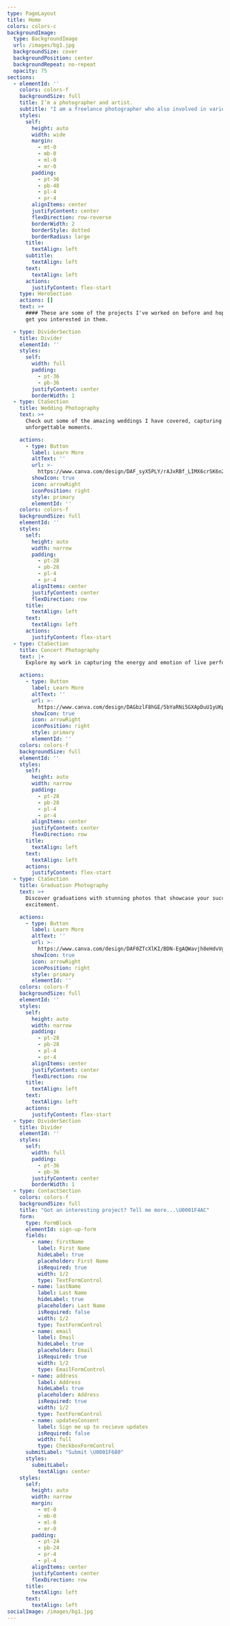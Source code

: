```yaml
---
type: PageLayout
title: Home
colors: colors-c
backgroundImage:
  type: BackgroundImage
  url: /images/bg1.jpg
  backgroundSize: cover
  backgroundPosition: center
  backgroundRepeat: no-repeat
  opacity: 75
sections:
  - elementId: ''
    colors: colors-f
    backgroundSize: full
    title: I’m a photographer and artist.
    subtitle: "I am a freelance photographer who also involved in various art-related projects, with a passion for capturing moments and showing meaningful exhibitions.\_I specialize more in events, concerts, and outdoor shoots. I love to record every precious moment because it means the most to you."
    styles:
      self:
        height: auto
        width: wide
        margin:
          - mt-0
          - mb-0
          - ml-0
          - mr-0
        padding:
          - pt-36
          - pb-48
          - pl-4
          - pr-4
        alignItems: center
        justifyContent: center
        flexDirection: row-reverse
        borderWidth: 2
        borderStyle: dotted
        borderRadius: large
      title:
        textAlign: left
      subtitle:
        textAlign: left
      text:
        textAlign: left
      actions:
        justifyContent: flex-start
    type: HeroSection
    actions: []
    text: >+
      #### These are some of the projects I've worked on before and hopefully
      get you interested in them.

  - type: DividerSection
    title: Divider
    elementId: ''
    styles:
      self:
        width: full
        padding:
          - pt-36
          - pb-36
        justifyContent: center
        borderWidth: 1
  - type: CtaSection
    title: Wedding Photography
    text: >+
      Check out some of the amazing weddings I have covered, capturing
      unforgettable moments.

    actions:
      - type: Button
        label: Learn More
        altText: ''
        url: >-
          https://www.canva.com/design/DAF_syX5PLY/rAJxRBf_LIMX6crSK6n2Bw/view?utm_content=DAF_syX5PLY&utm_campaign=designshare&utm_medium=link2&utm_source=uniquelinks&utlId=h05ba2dedbe
        showIcon: true
        icon: arrowRight
        iconPosition: right
        style: primary
        elementId: ''
    colors: colors-f
    backgroundSize: full
    elementId: ''
    styles:
      self:
        height: auto
        width: narrow
        padding:
          - pt-28
          - pb-28
          - pl-4
          - pr-4
        alignItems: center
        justifyContent: center
        flexDirection: row
      title:
        textAlign: left
      text:
        textAlign: left
      actions:
        justifyContent: flex-start
  - type: CtaSection
    title: Concert Photography
    text: |+
      Explore my work in capturing the energy and emotion of live performances.

    actions:
      - type: Button
        label: Learn More
        altText: ''
        url: >-
          https://www.canva.com/design/DAGbzlF8hGE/5bYaRNi5GXApDuU1yUKpNw/view?utm_content=DAGbzlF8hGE&utm_campaign=designshare&utm_medium=link2&utm_source=uniquelinks&utlId=h498add69fa
        showIcon: true
        icon: arrowRight
        iconPosition: right
        style: primary
        elementId: ''
    colors: colors-f
    backgroundSize: full
    elementId: ''
    styles:
      self:
        height: auto
        width: narrow
        padding:
          - pt-28
          - pb-28
          - pl-4
          - pr-4
        alignItems: center
        justifyContent: center
        flexDirection: row
      title:
        textAlign: left
      text:
        textAlign: left
      actions:
        justifyContent: flex-start
  - type: CtaSection
    title: Graduation Photography
    text: >+
      Discover graduations with stunning photos that showcase your success and
      excitement.

    actions:
      - type: Button
        label: Learn More
        altText: ''
        url: >-
          https://www.canva.com/design/DAF0ZTcXlKI/BDN-EgAQWavjh8eHdvVguQ/view?utm_content=DAF0ZTcXlKI&utm_campaign=designshare&utm_medium=link2&utm_source=uniquelinks&utlId=h203c09a5b9
        showIcon: true
        icon: arrowRight
        iconPosition: right
        style: primary
        elementId: ''
    colors: colors-f
    backgroundSize: full
    elementId: ''
    styles:
      self:
        height: auto
        width: narrow
        padding:
          - pt-28
          - pb-28
          - pl-4
          - pr-4
        alignItems: center
        justifyContent: center
        flexDirection: row
      title:
        textAlign: left
      text:
        textAlign: left
      actions:
        justifyContent: flex-start
  - type: DividerSection
    title: Divider
    elementId: ''
    styles:
      self:
        width: full
        padding:
          - pt-36
          - pb-36
        justifyContent: center
        borderWidth: 1
  - type: ContactSection
    colors: colors-f
    backgroundSize: full
    title: "Got an interesting project? Tell me more...\U0001F4AC"
    form:
      type: FormBlock
      elementId: sign-up-form
      fields:
        - name: firstName
          label: First Name
          hideLabel: true
          placeholder: First Name
          isRequired: true
          width: 1/2
          type: TextFormControl
        - name: lastName
          label: Last Name
          hideLabel: true
          placeholder: Last Name
          isRequired: false
          width: 1/2
          type: TextFormControl
        - name: email
          label: Email
          hideLabel: true
          placeholder: Email
          isRequired: true
          width: 1/2
          type: EmailFormControl
        - name: address
          label: Address
          hideLabel: true
          placeholder: Address
          isRequired: true
          width: 1/2
          type: TextFormControl
        - name: updatesConsent
          label: Sign me up to recieve updates
          isRequired: false
          width: full
          type: CheckboxFormControl
      submitLabel: "Submit \U0001F680"
      styles:
        submitLabel:
          textAlign: center
    styles:
      self:
        height: auto
        width: narrow
        margin:
          - mt-0
          - mb-0
          - ml-0
          - mr-0
        padding:
          - pt-24
          - pb-24
          - pr-4
          - pl-4
        alignItems: center
        justifyContent: center
        flexDirection: row
      title:
        textAlign: left
      text:
        textAlign: left
socialImage: /images/bg1.jpg
---
```

